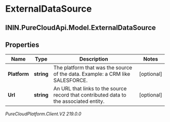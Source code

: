 # ExternalDataSource

## ININ.PureCloudApi.Model.ExternalDataSource

## Properties

|Name | Type | Description | Notes|
|------------ | ------------- | ------------- | -------------|
| **Platform** | **string** | The platform that was the source of the data.  Example: a CRM like SALESFORCE. | [optional] |
| **Url** | **string** | An URL that links to the source record that contributed data to the associated entity. | [optional] |



_PureCloudPlatform.Client.V2 219.0.0_
